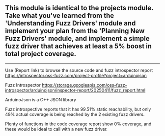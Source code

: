 This module is identical to the projects module.  Take what you've learned from the 'Understanding Fuzz Drivers' module and implement your plan from the 'Planning New Fuzz Drivers' module, and implement a simple fuzz driver that achieves at least a 5% boost in total project coverage.
-

---

Use (Report link) to browse the source code and fuzz introspector report https://introspector.oss-fuzz.com/project-profile?project=arduinojson 

Fuzz Introspector
https://storage.googleapis.com/oss-fuzz-introspector/arduinojson/inspector-report/20250411/fuzz_report.html

ArduinoJson is a C++ JSON library

Fuzz introspective reports that it has 99.51% static reachability, but only 49% actual coverage is being reached by the 2 existing fuzz drivers.

Plenty of functions in the code coverage report show 0% coverage, and these would be ideal to call with a new fuzz driver.
